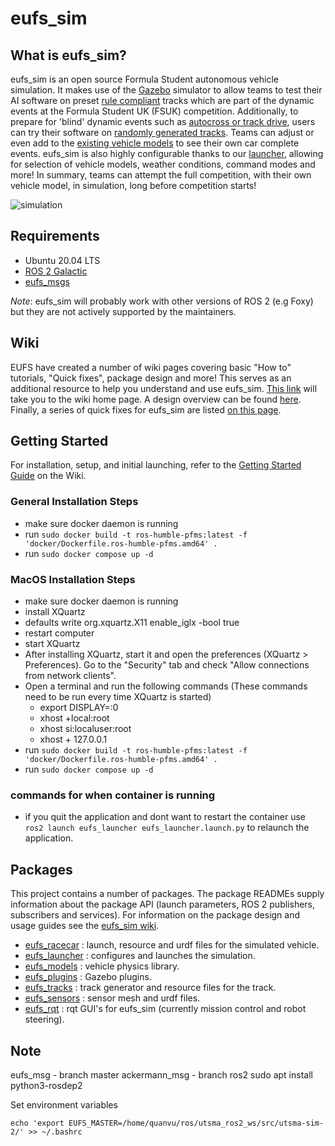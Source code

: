 # eufs_sim

## What is eufs_sim?

eufs_sim is an open source Formula Student autonomous vehicle simulation. It makes use of the [Gazebo](http://gazebosim.org/) simulator
to allow teams to test their AI software on preset [rule compliant](https://www.imeche.org/docs/default-source/1-oscar/formula-student/2021/forms/ai/fs-ai-dynamic-events-setup-and-cones-specification.pdf?sfvrsn=2)
tracks which are part of the dynamic events at the Formula Student UK (FSUK) competition. Additionally, to prepare for 'blind' dynamic
events such as [autocross or track drive](https://www.imeche.org/docs/default-source/1-oscar/formula-student/2021/forms/ai/fs-2021-autonomous-rules-v1-3.pdf?sfvrsn=2),
users can try their software on [randomly generated tracks](./eufs_tracks/README.md). Teams can adjust or even add to the [existing vehicle models](./eufs_models/README.md) to see their own car complete
events. eufs_sim is also highly configurable thanks to our [launcher](./eufs_launcher/README.md), allowing for selection of vehicle models, weather conditions, command modes and more!
In summary, teams can attempt the full competition, with their own vehicle model, in simulation, long before competition starts!

![simulation](https://gitlab.com/eufs/eufs_sim/-/wikis/uploads/e28a8de44a000dbd1ea427b66928d95c/GazeboActionShot.png)

## Requirements

- Ubuntu 20.04 LTS
- [ROS 2 Galactic](https://docs.ros.org/en/galactic/index.html)
- [eufs_msgs](https://gitlab.com/eufs/eufs_msgs)

_Note_: eufs_sim will probably work with other versions of ROS 2 (e.g Foxy) but they are not actively supported by the maintainers.

## Wiki
EUFS have created a number of wiki pages covering basic "How to" tutorials, "Quick fixes", package design and more!
This serves as an additional resource to help you understand and use eufs_sim.
[This link](https://gitlab.com/eufs/eufs_sim/-/wikis/home) will take you to the wiki home page.
A design overview can be found [here](https://gitlab.com/eufs/eufs_sim/-/wikis/Design-Overview).
Finally, a series of quick fixes for eufs_sim are listed [on this page](https://gitlab.com/eufs/eufs_sim/-/wikis/Quick-Fixes).

## Getting Started

For installation, setup, and initial launching, refer to the [Getting Started Guide](https://gitlab.com/eufs/eufs_sim/-/wikis/Getting-Started-Guide) on the Wiki.

### General Installation Steps

- make sure docker daemon is running
- run `sudo docker build -t ros-humble-pfms:latest -f 'docker/Dockerfile.ros-humble-pfms.amd64' .`
- run `sudo docker compose up -d`

### MacOS Installation Steps

- make sure docker daemon is running
- install XQuartz
- defaults write org.xquartz.X11 enable_iglx -bool true
- restart computer
- start XQuartz
- After installing XQuartz, start it and open the preferences (XQuartz > Preferences). Go to the "Security" tab and check "Allow connections from network clients".
- Open a terminal and run the following commands (These commands need to be run every time XQuartz is started)
  - export DISPLAY=:0
  - xhost +local:root
  - xhost si:localuser:root
  - xhost + 127.0.0.1
- run `sudo docker build -t ros-humble-pfms:latest -f 'docker/Dockerfile.ros-humble-pfms.amd64' .`
- run `sudo docker compose up -d`

### commands for when container is running

- if you quit the application and dont want to restart the container use `ros2 launch eufs_launcher eufs_launcher.launch.py` to relaunch the application.

## Packages

This project contains a number of packages. The package READMEs supply information about the package API (launch parameters, ROS 2 publishers, subscribers and services).
For information on the package design and usage guides see the [eufs_sim wiki](https://gitlab.com/eufs/eufs_sim/-/wikis/home).

- [eufs_racecar](./eufs_racecar/README.md) : launch, resource and urdf files for the simulated vehicle.
- [eufs_launcher](./eufs_launcher/README.md) : configures and launches the simulation.
- [eufs_models](./eufs_models/README.md) : vehicle physics library.
- [eufs_plugins](./eufs_plugins/README.md) : Gazebo plugins.
- [eufs_tracks](./eufs_tracks/README.md) : track generator and resource files for the track.
- [eufs_sensors](./eufs_sensors/README.md) : sensor mesh and urdf files.
- [eufs_rqt](./eufs_rqt/README.md) : rqt GUI's for eufs_sim (currently mission control and robot steering).

## Note

eufs_msg - branch master
ackermann_msg - branch ros2
sudo apt install python3-rosdep2

Set environment variables
```
echo 'export EUFS_MASTER=/home/quanvu/ros/utsma_ros2_ws/src/utsma-sim-2/' >> ~/.bashrc
```